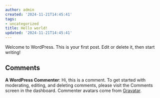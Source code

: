 ```yaml
---
author: admin
created: '2024-11-21T14:45:41'
tags:
- uncategorized
title: Hello world!
updated: '2024-11-21T14:45:41'
---
```


Welcome to WordPress. This is your first post. Edit or delete it, then start writing!

## Comments

**A WordPress Commenter**: Hi, this is a comment.
To get started with moderating, editing, and deleting comments, please visit the Comments screen in the dashboard.
Commenter avatars come from [Gravatar](https://gravatar.com/).